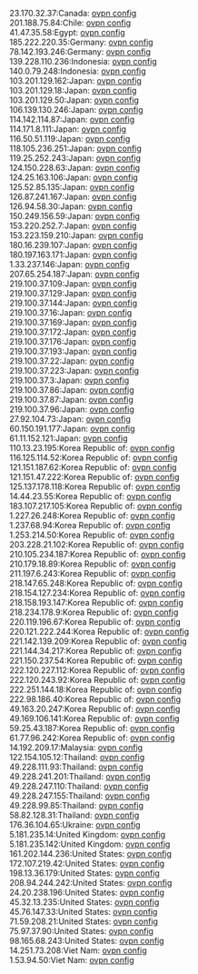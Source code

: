 23.170.32.37:Canada: [ovpn config](vpn/23_170_32_37.ovpn)  
201.188.75.84:Chile: [ovpn config](vpn/201_188_75_84.ovpn)  
41.47.35.58:Egypt: [ovpn config](vpn/41_47_35_58.ovpn)  
185.222.220.35:Germany: [ovpn config](vpn/185_222_220_35.ovpn)  
78.142.193.246:Germany: [ovpn config](vpn/78_142_193_246.ovpn)  
139.228.110.236:Indonesia: [ovpn config](vpn/139_228_110_236.ovpn)  
140.0.79.248:Indonesia: [ovpn config](vpn/140_0_79_248.ovpn)  
103.201.129.162:Japan: [ovpn config](vpn/103_201_129_162.ovpn)  
103.201.129.18:Japan: [ovpn config](vpn/103_201_129_18.ovpn)  
103.201.129.50:Japan: [ovpn config](vpn/103_201_129_50.ovpn)  
106.139.130.246:Japan: [ovpn config](vpn/106_139_130_246.ovpn)  
114.142.114.87:Japan: [ovpn config](vpn/114_142_114_87.ovpn)  
114.171.8.111:Japan: [ovpn config](vpn/114_171_8_111.ovpn)  
116.50.51.119:Japan: [ovpn config](vpn/116_50_51_119.ovpn)  
118.105.236.251:Japan: [ovpn config](vpn/118_105_236_251.ovpn)  
119.25.252.243:Japan: [ovpn config](vpn/119_25_252_243.ovpn)  
124.150.228.63:Japan: [ovpn config](vpn/124_150_228_63.ovpn)  
124.25.163.106:Japan: [ovpn config](vpn/124_25_163_106.ovpn)  
125.52.85.135:Japan: [ovpn config](vpn/125_52_85_135.ovpn)  
126.87.241.167:Japan: [ovpn config](vpn/126_87_241_167.ovpn)  
126.94.58.30:Japan: [ovpn config](vpn/126_94_58_30.ovpn)  
150.249.156.59:Japan: [ovpn config](vpn/150_249_156_59.ovpn)  
153.220.252.7:Japan: [ovpn config](vpn/153_220_252_7.ovpn)  
153.223.159.210:Japan: [ovpn config](vpn/153_223_159_210.ovpn)  
180.16.239.107:Japan: [ovpn config](vpn/180_16_239_107.ovpn)  
180.197.163.171:Japan: [ovpn config](vpn/180_197_163_171.ovpn)  
1.33.237.146:Japan: [ovpn config](vpn/1_33_237_146.ovpn)  
207.65.254.187:Japan: [ovpn config](vpn/207_65_254_187.ovpn)  
219.100.37.109:Japan: [ovpn config](vpn/219_100_37_109.ovpn)  
219.100.37.129:Japan: [ovpn config](vpn/219_100_37_129.ovpn)  
219.100.37.144:Japan: [ovpn config](vpn/219_100_37_144.ovpn)  
219.100.37.16:Japan: [ovpn config](vpn/219_100_37_16.ovpn)  
219.100.37.169:Japan: [ovpn config](vpn/219_100_37_169.ovpn)  
219.100.37.172:Japan: [ovpn config](vpn/219_100_37_172.ovpn)  
219.100.37.176:Japan: [ovpn config](vpn/219_100_37_176.ovpn)  
219.100.37.193:Japan: [ovpn config](vpn/219_100_37_193.ovpn)  
219.100.37.22:Japan: [ovpn config](vpn/219_100_37_22.ovpn)  
219.100.37.223:Japan: [ovpn config](vpn/219_100_37_223.ovpn)  
219.100.37.3:Japan: [ovpn config](vpn/219_100_37_3.ovpn)  
219.100.37.86:Japan: [ovpn config](vpn/219_100_37_86.ovpn)  
219.100.37.87:Japan: [ovpn config](vpn/219_100_37_87.ovpn)  
219.100.37.96:Japan: [ovpn config](vpn/219_100_37_96.ovpn)  
27.92.104.73:Japan: [ovpn config](vpn/27_92_104_73.ovpn)  
60.150.191.177:Japan: [ovpn config](vpn/60_150_191_177.ovpn)  
61.11.152.121:Japan: [ovpn config](vpn/61_11_152_121.ovpn)  
110.13.23.195:Korea Republic of: [ovpn config](vpn/110_13_23_195.ovpn)  
116.125.114.52:Korea Republic of: [ovpn config](vpn/116_125_114_52.ovpn)  
121.151.187.62:Korea Republic of: [ovpn config](vpn/121_151_187_62.ovpn)  
121.151.47.222:Korea Republic of: [ovpn config](vpn/121_151_47_222.ovpn)  
125.137.178.118:Korea Republic of: [ovpn config](vpn/125_137_178_118.ovpn)  
14.44.23.55:Korea Republic of: [ovpn config](vpn/14_44_23_55.ovpn)  
183.107.217.105:Korea Republic of: [ovpn config](vpn/183_107_217_105.ovpn)  
1.227.26.248:Korea Republic of: [ovpn config](vpn/1_227_26_248.ovpn)  
1.237.68.94:Korea Republic of: [ovpn config](vpn/1_237_68_94.ovpn)  
1.253.214.50:Korea Republic of: [ovpn config](vpn/1_253_214_50.ovpn)  
203.228.21.102:Korea Republic of: [ovpn config](vpn/203_228_21_102.ovpn)  
210.105.234.187:Korea Republic of: [ovpn config](vpn/210_105_234_187.ovpn)  
210.179.18.89:Korea Republic of: [ovpn config](vpn/210_179_18_89.ovpn)  
211.197.6.243:Korea Republic of: [ovpn config](vpn/211_197_6_243.ovpn)  
218.147.65.248:Korea Republic of: [ovpn config](vpn/218_147_65_248.ovpn)  
218.154.127.234:Korea Republic of: [ovpn config](vpn/218_154_127_234.ovpn)  
218.158.193.147:Korea Republic of: [ovpn config](vpn/218_158_193_147.ovpn)  
218.234.178.9:Korea Republic of: [ovpn config](vpn/218_234_178_9.ovpn)  
220.119.196.67:Korea Republic of: [ovpn config](vpn/220_119_196_67.ovpn)  
220.121.222.244:Korea Republic of: [ovpn config](vpn/220_121_222_244.ovpn)  
221.142.139.209:Korea Republic of: [ovpn config](vpn/221_142_139_209.ovpn)  
221.144.34.217:Korea Republic of: [ovpn config](vpn/221_144_34_217.ovpn)  
221.150.237.54:Korea Republic of: [ovpn config](vpn/221_150_237_54.ovpn)  
222.120.227.112:Korea Republic of: [ovpn config](vpn/222_120_227_112.ovpn)  
222.120.243.92:Korea Republic of: [ovpn config](vpn/222_120_243_92.ovpn)  
222.251.144.18:Korea Republic of: [ovpn config](vpn/222_251_144_18.ovpn)  
222.98.186.40:Korea Republic of: [ovpn config](vpn/222_98_186_40.ovpn)  
49.163.20.247:Korea Republic of: [ovpn config](vpn/49_163_20_247.ovpn)  
49.169.106.141:Korea Republic of: [ovpn config](vpn/49_169_106_141.ovpn)  
59.25.43.187:Korea Republic of: [ovpn config](vpn/59_25_43_187.ovpn)  
61.77.96.242:Korea Republic of: [ovpn config](vpn/61_77_96_242.ovpn)  
14.192.209.17:Malaysia: [ovpn config](vpn/14_192_209_17.ovpn)  
122.154.105.12:Thailand: [ovpn config](vpn/122_154_105_12.ovpn)  
49.228.111.93:Thailand: [ovpn config](vpn/49_228_111_93.ovpn)  
49.228.241.201:Thailand: [ovpn config](vpn/49_228_241_201.ovpn)  
49.228.247.110:Thailand: [ovpn config](vpn/49_228_247_110.ovpn)  
49.228.247.155:Thailand: [ovpn config](vpn/49_228_247_155.ovpn)  
49.228.99.85:Thailand: [ovpn config](vpn/49_228_99_85.ovpn)  
58.82.128.31:Thailand: [ovpn config](vpn/58_82_128_31.ovpn)  
176.36.104.65:Ukraine: [ovpn config](vpn/176_36_104_65.ovpn)  
5.181.235.14:United Kingdom: [ovpn config](vpn/5_181_235_14.ovpn)  
5.181.235.142:United Kingdom: [ovpn config](vpn/5_181_235_142.ovpn)  
161.202.144.236:United States: [ovpn config](vpn/161_202_144_236.ovpn)  
172.107.219.42:United States: [ovpn config](vpn/172_107_219_42.ovpn)  
198.13.36.179:United States: [ovpn config](vpn/198_13_36_179.ovpn)  
208.94.244.242:United States: [ovpn config](vpn/208_94_244_242.ovpn)  
24.20.238.196:United States: [ovpn config](vpn/24_20_238_196.ovpn)  
45.32.13.235:United States: [ovpn config](vpn/45_32_13_235.ovpn)  
45.76.147.33:United States: [ovpn config](vpn/45_76_147_33.ovpn)  
71.59.208.21:United States: [ovpn config](vpn/71_59_208_21.ovpn)  
75.97.37.90:United States: [ovpn config](vpn/75_97_37_90.ovpn)  
98.165.68.243:United States: [ovpn config](vpn/98_165_68_243.ovpn)  
14.251.73.208:Viet Nam: [ovpn config](vpn/14_251_73_208.ovpn)  
1.53.94.50:Viet Nam: [ovpn config](vpn/1_53_94_50.ovpn)  
